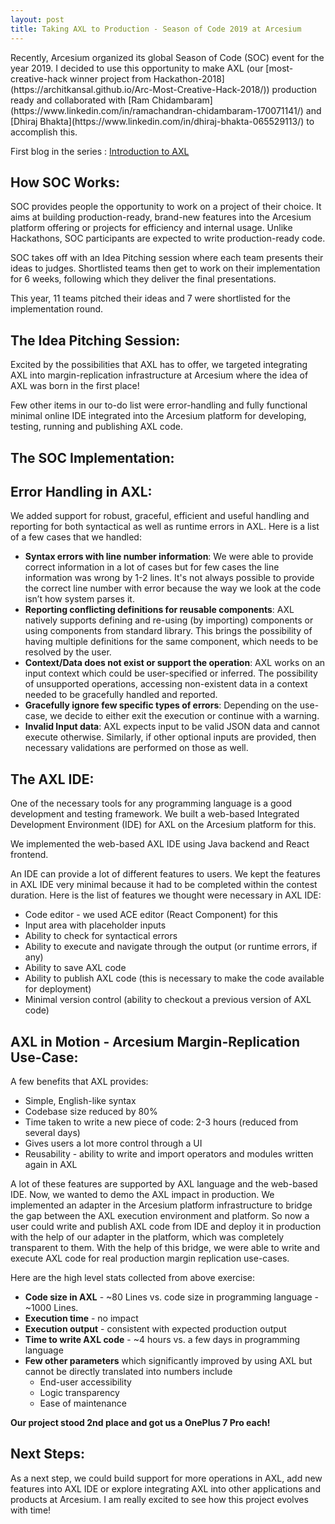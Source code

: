 ```yaml
---
layout: post
title: Taking AXL to Production - Season of Code 2019 at Arcesium
---
```


<link rel="stylesheet" type="text/css" href="{{ site.baseurl }}/post.css" />
Recently, Arcesium organized its global Season of Code (SOC) event for the year 2019. I decided to use this opportunity to make AXL (our [most-creative-hack winner project from Hackathon-2018](https://architkansal.github.io/Arc-Most-Creative-Hack-2018/)) production ready and collaborated with [Ram Chidambaram](https://www.linkedin.com/in/ramachandran-chidambaram-170071141/) and [Dhiraj Bhakta](https://www.linkedin.com/in/dhiraj-bhakta-065529113/) to accomplish this.

First blog in the series : [Introduction to AXL](https://architkansal.github.io/Arc-Most-Creative-Hack-2018/)

## How SOC Works:

SOC provides people the opportunity to work on a project of their choice. It aims at building production-ready, brand-new features into the Arcesium platform offering or projects for efficiency and internal usage. Unlike Hackathons, SOC participants are expected to write production-ready code.

SOC takes off with an Idea Pitching session where each team presents their ideas to judges. Shortlisted teams then get to work on their implementation for 6 weeks, following which they deliver the final presentations.

This year, 11 teams pitched their ideas and 7 were shortlisted for the implementation round.

## The Idea Pitching Session:

Excited by the possibilities that AXL has to offer, we targeted integrating AXL into margin-replication infrastructure at Arcesium where the idea of AXL was born in the first place!


Few other items in our to-do list were error-handling and fully functional minimal online IDE integrated into the Arcesium platform for developing, testing, running and publishing AXL code.

## The SOC Implementation:

## Error Handling in AXL:

We added support for robust, graceful, efficient and useful handling and reporting for both syntactical as well as runtime errors in AXL. Here is a list of a few cases that we handled:

* **Syntax errors with line number information**: We were able to provide correct information in a lot of cases but for few cases the line information was wrong by 1-2 lines. It's not always possible to provide the correct line number with error because the way we look at the code isn’t how system parses it.
* **Reporting conflicting definitions for reusable components**: AXL natively supports defining and re-using (by importing) components or using components from standard library. This brings the possibility of having multiple definitions for the same component, which needs to be resolved by the user.
* **Context/Data does not exist or support the operation**: AXL works on an input context which could be user-specified or inferred. The possibility of unsupported operations, accessing non-existent data in a context needed to be gracefully handled and reported.
* **Gracefully ignore few specific types of errors**: Depending on the use-case, we decide to either exit the execution or continue with a warning.
* **Invalid Input data**: AXL expects input to be valid JSON data and cannot execute otherwise. Similarly, if other optional inputs are provided, then necessary validations are performed on those as well.

## The AXL IDE:

One of the necessary tools for any programming language is a good development and testing framework. We built a web-based Integrated Development Environment (IDE) for AXL on the Arcesium platform for this. 


We implemented the web-based AXL IDE using Java backend and React frontend.

An IDE can provide a lot of different features to users. We kept the features in AXL IDE very minimal because it had to be completed within the contest duration. Here is the list of features we thought were necessary in AXL IDE:

* Code editor - we used ACE editor (React Component) for this
* Input area with placeholder inputs
* Ability to check for syntactical errors
* Ability to execute and navigate through the output (or runtime errors, if any)
* Ability to save AXL code
* Ability to publish AXL code (this is necessary to make the code available for deployment)
* Minimal version control (ability to checkout a previous version of AXL code)

## AXL in Motion - Arcesium Margin-Replication Use-Case:

A few benefits that AXL provides:

* Simple, English-like syntax 
* Codebase size reduced by 80% 
* Time taken to write a new piece of code: 2-3 hours (reduced from several days)
* Gives users a lot more control through a UI
* Reusability - ability to write and import operators and modules written again in AXL

A lot of these features are supported by AXL language and the web-based IDE. Now, we wanted to demo the AXL impact in production. We implemented an adapter in the Arcesium platform infrastructure to bridge the gap between the AXL execution environment and platform. So now a user could write and publish AXL code from IDE and deploy it in production with the help of our adapter in the platform, which was completely transparent to them. With the help of this bridge, we were able to write and execute AXL code for real production margin replication use-cases. 

Here are the high level stats collected from above exercise:

* **Code size in AXL** - ~80 Lines vs. code size in programming language - ~1000 Lines.
* **Execution time** - no impact
* **Execution output** - consistent with expected production output
* **Time to write AXL code** - ~4 hours vs. a few days in programming language
* **Few other parameters** which significantly improved by using AXL but cannot be directly translated into numbers include 
    * End-user accessibility 
    * Logic transparency
    * Ease of maintenance

**Our project stood 2nd place and got us a OnePlus 7 Pro each!**

## Next Steps:

As a next step, we could build support for more operations in AXL, add new features into AXL IDE or explore integrating AXL into other applications and products at Arcesium. I am really excited to see how this project evolves with time! 


